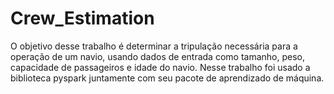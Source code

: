 # Crew_Estimation

O objetivo desse trabalho é determinar a tripulação necessária para a operação de um navio, usando dados de entrada como tamanho, peso, capacidade de passageiros e idade do navio. Nesse trabalho foi usado a biblioteca pyspark juntamente com seu pacote de aprendizado de máquina.
